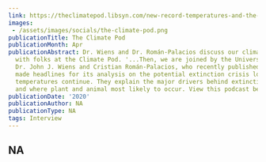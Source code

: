 ```yaml
---
link: https://theclimatepod.libsyn.com/new-record-temperatures-and-the-looming-extinction-crisis-w-washington-posts-matthew-cappucci-and-university-of-arizonas-dr-john-j-wiens-and-cristian-romn-palacios
images:   
 - /assets/images/socials/the-climate-pod.png
publicationTitle: The Climate Pod
publicationMonth: Apr
publicationAbstract: Dr. Wiens and Dr. Román-Palacios discuss our climate change paper
  with folks at the Climate Pod. '...Then, we are joined by the University of Arizona's
  Dr. John J. Wiens and Cristian Román-Palacios, who recently published a study that
  made headlines for its analysis on the potential extinction crisis looming if warming
  temperatures continue. They explain the major drivers behind extinction patterns
  and where plant and animal most likely to occur. View this podcast below.
publicationDate: '2020'
publicationAuthor: NA
publicationType: NA
tags: Interview
---
```


NA
---
